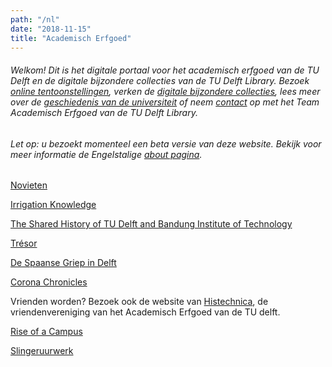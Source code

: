 ```yaml
---
path: "/nl"
date: "2018-11-15"
title: "Academisch Erfgoed"
---
```


###### Welkom! Dit is het digitale portaal voor het academisch erfgoed van de TU Delft en de digitale bijzondere collecties van de TU Delft Library. Bezoek [online tentoonstellingen](/nl/exhibitions/), verken de [digitale bijzondere collecties](/nl/collections/), lees meer over de [geschiedenis van de universiteit](/nl/publications/) of neem [contact](/nl/about/) op met het Team Academisch Erfgoed van de TU Delft Library.

###### *Let op: u bezoekt momenteel een beta versie van deze website. Bekijk voor meer informatie de Engelstalige [about pagina](/en/about/).*

<div class="blocks">
<div class="block tint purple cutcorners w-4 h-4 image">

[Novieten](/nl/exhibitions/novieten)
</div>
<div class="block tint copper cutcorners w-4 h-4 image">

[Irrigation Knowledge](/nl/objects/88e3a938-bd6c-4765-8645-1edb610392b7)
</div>
<div class="block cutcorners w-4 h-4 article">

[The Shared History of TU Delft and Bandung Institute of Technology](/en/publications/tu-itb)
</div>
<div class="block tint copper cutcorners w-4 h-4 image">

[Trésor](/nl/collections/lib-tresor)
</div>
<div class="block cutcorners w-4 h-4 article">

[De Spaanse Griep in Delft](/nl/publications/delta-spanish-flu)
</div>
<div class="block tint purple cutcorners w-4 h-4 image">

[Corona Chronicles](/nl/exhibitions/corona-chronicles)
</div>
<div class="block cutcorners w-4 h-4 title">

Vrienden worden? Bezoek ook de website van <a href="http://histechnica.nl">Histechnica</a>, de vriendenvereniging van het Academisch Erfgoed van de TU delft.
</div>
<div class="block tint purple cutcorners w-4 h-4 image">

[Rise of a Campus](/nl/exhibitions/rise-of-a-campus)
</div>
<div class="block tint copper cutcorners w-4 h-4 image">

[Slingeruurwerk](/nl/objects/photo-schwartz-slingeruurwerk)
</div>
</div>

